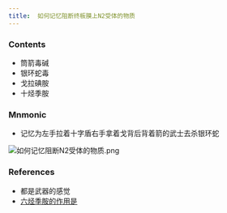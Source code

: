 ```yaml
---
title:  如何记忆阻断终板膜上N2受体的物质
--- 
```


### Contents
- 筒箭毒碱
- 银环蛇毒
- 戈拉碘胺
- 十烃季胺
### Mnmonic
- 记忆为左手拉着十字盾右手拿着戈背后背着箭的武士去杀银环蛇

![如何记忆阻断N2受体的物质.png](/note-images/如何记忆阻断N2受体的物质.png)
### References
- 都是武器的感觉
- [六烃季胺的作用是](/六烃季胺的作用是)
